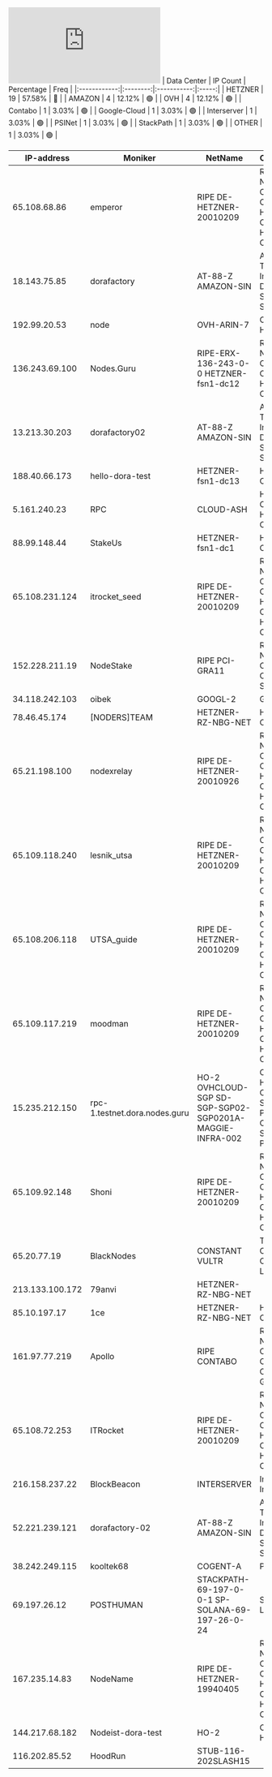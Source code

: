 ![Diagramm](https://github.com/obajay/StateSync-snapshots/blob/main/Projects/Dora/1/README.md)
| Data Center | IP Count | Percentage | Freq |
|:------------:|:--------:|:-----------:|:-----:|
| HETZNER | 19 | 57.58% | 🔴 |
| AMAZON | 4 | 12.12% | 🟢 |
| OVH | 4 | 12.12% | 🟢 |
| Contabo | 1 | 3.03% | 🟢 |
| Google-Cloud | 1 | 3.03% | 🟢 |
| Interserver | 1 | 3.03% | 🟢 |
| PSINet | 1 | 3.03% | 🟢 |
| StackPath | 1 | 3.03% | 🟢 |
| OTHER | 1 | 3.03% | 🟢 |

<!-- START_TABLE -->
| IP-address | Moniker | NetName | Organization |
|-------------|-------------|-------------|-------------|
| 65.108.68.86 | emperor | RIPE DE-HETZNER-20010209 | RIPE Network Coordination Centre Hetzner Online GmbH Hetzner Online GmbH |
| 18.143.75.85 | dorafactory | AT-88-Z AMAZON-SIN | Amazon Technologies Inc. Amazon Data Services Singapore |
| 192.99.20.53 | node | OVH-ARIN-7 | OVH Hosting, Inc. |
| 136.243.69.100 | Nodes.Guru | RIPE-ERX-136-243-0-0 HETZNER-fsn1-dc12 | RIPE Network Coordination Centre Hetzner Online GmbH |
| 13.213.30.203 | dorafactory02 | AT-88-Z AMAZON-SIN | Amazon Technologies Inc. Amazon Data Services Singapore |
| 188.40.66.173 | hello-dora-test | HETZNER-fsn1-dc13 | Hetzner Online GmbH |
| 5.161.240.23 | RPC | CLOUD-ASH | Hetzner Online GmbH Hetzner Online GmbH |
| 88.99.148.44 | StakeUs | HETZNER-fsn1-dc1 | Hetzner Online GmbH |
| 65.108.231.124 | itrocket_seed | RIPE DE-HETZNER-20010209 | RIPE Network Coordination Centre Hetzner Online GmbH Hetzner Online GmbH |
| 152.228.211.19 | NodeStake | RIPE PCI-GRA11 | RIPE Network Coordination Centre OVH SAS |
| 34.118.242.103 | oibek | GOOGL-2 | Google LLC |
| 78.46.45.174 | [NODERS]TEAM | HETZNER-RZ-NBG-NET | Hetzner Online GmbH |
| 65.21.198.100 | nodexrelay | RIPE DE-HETZNER-20010926 | RIPE Network Coordination Centre Hetzner Online GmbH Hetzner Online GmbH |
| 65.109.118.240 | lesnik_utsa | RIPE DE-HETZNER-20010209 | RIPE Network Coordination Centre Hetzner Online GmbH Hetzner Online GmbH |
| 65.108.206.118 | UTSA_guide | RIPE DE-HETZNER-20010209 | RIPE Network Coordination Centre Hetzner Online GmbH Hetzner Online GmbH |
| 65.109.117.219 | moodman | RIPE DE-HETZNER-20010209 | RIPE Network Coordination Centre Hetzner Online GmbH Hetzner Online GmbH |
| 15.235.212.150 | rpc-1.testnet.dora.nodes.guru | HO-2 OVHCLOUD-SGP SD-SGP-SGP02-SGP0201A-MAGGIE-INFRA-002 | OVH Hosting, Inc. OVH Singapore PTE. LTD OVH Singapore PTE. LTD |
| 65.109.92.148 | Shoni | RIPE DE-HETZNER-20010209 | RIPE Network Coordination Centre Hetzner Online GmbH Hetzner Online GmbH |
| 65.20.77.19 | BlackNodes | CONSTANT VULTR | The Constant Company, LLC |
| 213.133.100.172 | 79anvi | HETZNER-RZ-NBG-NET |  |
| 85.10.197.17 | 1ce | HETZNER-RZ-NBG-NET | Hetzner Online GmbH |
| 161.97.77.219 | Apollo | RIPE CONTABO | RIPE Network Coordination Centre Contabo GmbH |
| 65.108.72.253 | ITRocket | RIPE DE-HETZNER-20010209 | RIPE Network Coordination Centre Hetzner Online GmbH Hetzner Online GmbH |
| 216.158.237.22 | BlockBeacon | INTERSERVER | Interserver, Inc |
| 52.221.239.121 | dorafactory-02 | AT-88-Z AMAZON-SIN | Amazon Technologies Inc. Amazon Data Services Singapore |
| 38.242.249.115 | kooltek68 | COGENT-A | PSINet, Inc. |
| 69.197.26.12 | POSTHUMAN | STACKPATH-69-197-0-0-1 SP-SOLANA-69-197-26-0-24 | StackPath, LLC. |
| 167.235.14.83 | NodeName | RIPE DE-HETZNER-19940405 | RIPE Network Coordination Centre Hetzner Online GmbH Hetzner Online GmbH |
| 144.217.68.182 | Nodeist-dora-test | HO-2 | OVH Hosting, Inc. |
| 116.202.85.52 | HoodRun | STUB-116-202SLASH15 |  |

<!-- END_TABLE -->
